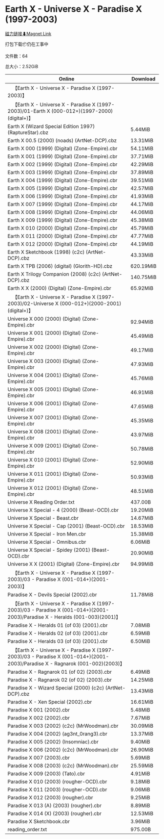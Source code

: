# Earth X - Universe X - Paradise X (1997-2003)

[磁力链接⬇Magnet Link](magnet:?xt=urn:btih:4f20e24ff4198dedd1f2e605286ba9745818bb35&dn=Earth%20X%20-%20Universe%20X%20-%20Paradise%20X%20%281997-2003%29)

打包下载📦仍在工事中

文件数：64

总大小：2.52GiB

Online | Download
--- | ---
&emsp;【Earth X - Universe X - Paradise X (1997-2003)】 | 
&emsp;【Earth X - Universe X - Paradise X (1997-2003)/01-Earth X (000-012+)(1997-2000)(digital+)】 | 
Earth X (Wizard Special Edition 1997) (RaptureStar).cbz | 5.44MiB
Earth X 00.5 (2000) (noads) (ArtNet-DCP).cbz | 13.31MiB
Earth X 000 (1999) (Digital) (Zone-Empire).cbr | 54.11MiB
Earth X 001 (1999) (Digital) (Zone-Empire).cbr | 37.71MiB
Earth X 002 (1999) (Digital) (Zone-Empire).cbr | 42.29MiB
Earth X 003 (1999) (Digital) (Zone-Empire).cbr | 37.89MiB
Earth X 004 (1999) (Digital) (Zone-Empire).cbr | 39.51MiB
Earth X 005 (1999) (Digital) (Zone-Empire).cbr | 42.57MiB
Earth X 006 (1999) (Digital) (Zone-Empire).cbr | 41.93MiB
Earth X 007 (1999) (Digital) (Zone-Empire).cbr | 44.17MiB
Earth X 008 (1999) (Digital) (Zone-Empire).cbr | 44.06MiB
Earth X 009 (1999) (Digital) (Zone-Empire).cbr | 45.38MiB
Earth X 010 (2000) (Digital) (Zone-Empire).cbr | 45.79MiB
Earth X 011 (2000) (Digital) (Zone-Empire).cbr | 47.77MiB
Earth X 012 (2000) (Digital) (Zone-Empire).cbr | 44.19MiB
Earth X Sketchbook (1998) (c2c) (ArtNet-DCP).cbz | 43.33MiB
Earth X TPB (2006) (digital) (Glorith-HD).cbz | 620.19MiB
Earth X Trilogy Companion (2008) (c2c) (ArtNet-DCP).cbz | 140.75MiB
Earth X X (2000) (Digital) (Zone-Empire).cbr | 65.92MiB
&emsp;【Earth X - Universe X - Paradise X (1997-2003)/02-Universe X (000-012+)(2000-2001)(digital+)】 | 
Universe X 000 (2000) (Digital) (Zone-Empire).cbr | 92.94MiB
Universe X 001 (2000) (Digital) (Zone-Empire).cbr | 45.49MiB
Universe X 002 (2000) (Digital) (Zone-Empire).cbr | 49.17MiB
Universe X 003 (2000) (Digital) (Zone-Empire).cbr | 47.93MiB
Universe X 004 (2001) (Digital) (Zone-Empire).cbr | 45.76MiB
Universe X 005 (2001) (Digital) (Zone-Empire).cbr | 46.91MiB
Universe X 006 (2001) (Digital) (Zone-Empire).cbr | 47.65MiB
Universe X 007 (2001) (Digital) (Zone-Empire).cbr | 45.35MiB
Universe X 008 (2001) (Digital) (Zone-Empire).cbr | 43.97MiB
Universe X 009 (2001) (Digital) (Zone-Empire).cbr | 50.78MiB
Universe X 010 (2001) (Digital) (Zone-Empire).cbr | 52.90MiB
Universe X 011 (2001) (Digital) (Zone-Empire).cbr | 50.93MiB
Universe X 012 (2001) (Digital) (Zone-Empire).cbr | 48.51MiB
Universe X Reading Order.txt | 437.00B
Universe X Special - 4 (2000) (Beast-OCD).cbr | 19.20MiB
Universe X Special - Beast.cbr | 14.67MiB
Universe X Special - Cap (2001) (Beast-OCD).cbr | 18.53MiB
Universe X Special - Iron Men.cbr | 15.38MiB
Universe X Special - Omnibus.cbr | 6.06MiB
Universe X Special - Spidey (2001) (Beast-OCD).cbr | 20.90MiB
Universe X X (2001) (Digital) (Zone-Empire).cbr | 94.99MiB
&emsp;【Earth X - Universe X - Paradise X (1997-2003)/03 - Paradise X (001-014+)(2001-2003)】 | 
Paradise X - Devils Special (2002).cbr | 11.78MiB
&emsp;【Earth X - Universe X - Paradise X (1997-2003)/03 - Paradise X (001-014+)(2001-2003)/Paradise X - Heralds (001-003)(2001)】 | 
Paradise X - Heralds 01 (of 03) (2001).cbr | 7.08MiB
Paradise X - Heralds 02 (of 03) (2001).cbr | 6.59MiB
Paradise X - Heralds 03 (of 03) (2001).cbr | 6.50MiB
&emsp;【Earth X - Universe X - Paradise X (1997-2003)/03 - Paradise X (001-014+)(2001-2003)/Paradise X - Ragnarok (001-002)(2003)】 | 
Paradise X - Ragnarok 01 (of 02) (2003).cbr | 6.49MiB
Paradise X - Ragnarok 02 (of 02) (2003).cbr | 14.25MiB
Paradise X - Wizard Special (2000) (c2c) (ArtNet-DCP).cbz | 13.43MiB
Paradise X - Xen Special (2002).cbr | 16.61MiB
Paradise X 001 (2002).cbr | 5.48MiB
Paradise X 002 (2002).cbr | 7.67MiB
Paradise X 003 (2002) (c2c) (MrWoodman).cbr | 30.09MiB
Paradise X 004 (2002) (ag3nt\_0rang3).cbr | 13.37MiB
Paradise X 005 (2002) (Insomniac).cbr | 9.40MiB
Paradise X 006 (2002) (c2c) (MrWoodman).cbr | 26.90MiB
Paradise X 007 (2003).cbr | 5.69MiB
Paradise X 008 (2003) (c2c) (MrWoodman).cbr | 25.59MiB
Paradise X 009 (2003) (Tato).cbr | 4.91MiB
Paradise X 010 (2003) (rougher-OCD).cbr | 9.18MiB
Paradise X 011 (2003) (rougher-OCD).cbr | 9.06MiB
Paradise X 012 (2003) (rougher).cbr | 9.25MiB
Paradise X 013 (A) (2003) (rougher).cbr | 8.89MiB
Paradise X 014 (X) (2003) (rougher).cbr | 12.53MiB
Paradise X Sketchbook.cbr | 3.96MiB
reading\_order.txt | 975.00B